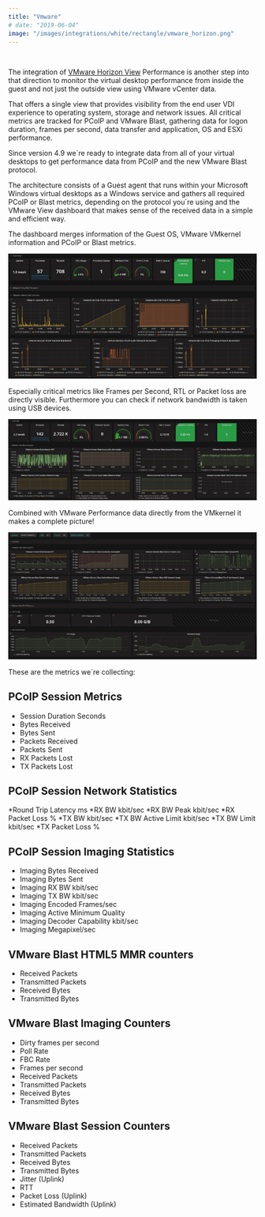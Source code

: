 ```yaml
---
title: "Vmware"
# date: "2019-06-04"
image: "/images/integrations/white/rectangle/vmware_horizon.png"
---
```


 

<!-- ![Vmware](/images/integrations/white/rectangle/vmware_horizon.png) -->



The integration of [VMware Horizon View](https://www.vmware.com/products/horizon.html) Performance is another step into that direction to monitor the virtual desktop performance from inside the guest and not just the outside view using VMware vCenter data.

That offers a single view that provides visibility from the end user VDI experience to operating system, storage and network issues. All critical metrics are tracked for PCoIP and VMware Blast, gathering data for logon duration, frames per second, data transfer and application, OS and ESXi performance.

Since version 4.9 we´re ready to integrate data from all of your virtual desktops to get performance data from PCoIP and the new VMware Blast protocol.

The architecture consists of a Guest agent that runs within your Microsoft Windows virtual desktops as a Windows service and gathers all required PCoIP or Blast metrics, depending on the protocol you´re using and the VMware View dashboard that makes sense of the received data in a simple and efficient way.

The dashboard merges information of the Guest OS, VMware VMkernel information and PCoIP or Blast metrics.

![VMware Horizon View Performance PCoIP](/images/integrations/posts//vmware_view-3.png)


Especially critical metrics like Frames per Second, RTL or Packet loss are directly visible. Furthermore you can check if network bandwidth is taken using USB devices.


![VMware Horizon Blast Protocol](/images/integrations/posts//blast-1.png)


Combined with VMware Performance data directly from the VMkernel it makes a complete picture!


![VMware View Blast combined with VMkernel Performance](/images/integrations/posts//vmview_blast_v2_sm.png)


These are the metrics we´re collecting:

## PCoIP Session Metrics
* Session Duration Seconds
* Bytes Received
* Bytes Sent
* Packets Received
* Packets Sent
* RX Packets Lost
* TX Packets Lost

## PCoIP Session Network Statistics
*Round Trip Latency ms
*RX BW kbit/sec
*RX BW Peak kbit/sec
*RX Packet Loss %
*TX BW kbit/sec
*TX BW Active Limit kbit/sec
*TX BW Limit kbit/sec
*TX Packet Loss %

## PCoIP Session Imaging Statistics
* Imaging Bytes Received
* Imaging Bytes Sent
* Imaging RX BW kbit/sec
* Imaging TX BW kbit/sec
* Imaging Encoded Frames/sec
* Imaging Active Minimum Quality
* Imaging Decoder Capability kbit/sec
* Imaging Megapixel/sec

## VMware Blast HTML5 MMR counters
* Received Packets
* Transmitted Packets
* Received Bytes
* Transmitted Bytes

## VMware Blast Imaging Counters
* Dirty frames per second
* Poll Rate
* FBC Rate
* Frames per second
* Received Packets
* Transmitted Packets
* Received Bytes
* Transmitted Bytes

## VMware Blast Session Counters
* Received Packets
* Transmitted Packets
* Received Bytes
* Transmitted Bytes
* Jitter (Uplink)
* RTT
* Packet Loss (Uplink)
* Estimated Bandwidth (Uplink)